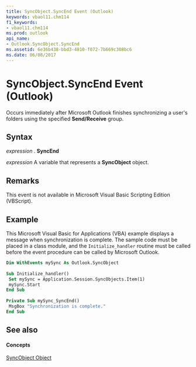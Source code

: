 ```yaml
---
title: SyncObject.SyncEnd Event (Outlook)
keywords: vbaol11.chm114
f1_keywords:
- vbaol11.chm114
ms.prod: outlook
api_name:
- Outlook.SyncObject.SyncEnd
ms.assetid: 6e36b438-bbd3-4810-f072-7b669c308bc6
ms.date: 06/08/2017
---
```



# SyncObject.SyncEnd Event (Outlook)

Occurs immediately after Microsoft Outlook finishes synchronizing a user's folders using the specified  **Send/Receive** group.


## Syntax

 _expression_ . **SyncEnd**

 _expression_ A variable that represents a **SyncObject** object.


## Remarks

This event is not available in Microsoft Visual Basic Scripting Edition (VBScript).


## Example

This Microsoft Visual Basic for Applications (VBA) example displays a message when synchronization is complete. The sample code must be placed in a class module, and the  `Initialize_handler` routine must be called before the event procedure can be called by Microsoft Outlook.


```vb
Dim WithEvents mySync As Outlook.SyncObject 
 
Sub Initialize_handler() 
 Set mySync = Application.Session.SyncObjects.Item(1) 
 mySync.Start 
End Sub 
 
Private Sub mySync_SyncEnd() 
 MsgBox "Synchronization is complete." 
End Sub
```


## See also


#### Concepts


[SyncObject Object](syncobject-object-outlook.md)

